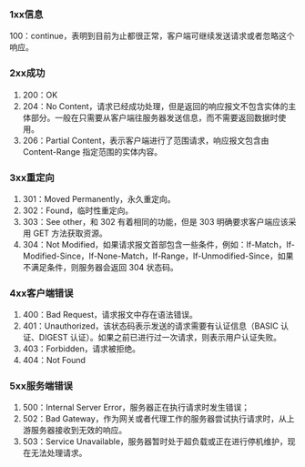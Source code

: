 ### 1xx信息

100：continue，表明到目前为止都很正常，客户端可继续发送请求或者忽略这个响应。

### 2xx成功

1. 200：OK
2. 204：No Content，请求已经成功处理，但是返回的响应报文不包含实体的主体部分。一般在只需要从客户端往服务器发送信息，而不需要返回数据时使用。
3. 206：Partial Content，表示客户端进行了范围请求，响应报文包含由 Content-Range 指定范围的实体内容。

### 3xx重定向

1. 301：Moved Permanently，永久重定向。
2. 302：Found，临时性重定向。
3. 303：See other，和 302 有着相同的功能，但是 303 明确要求客户端应该采用 GET 方法获取资源。
4. 304：Not Modified，如果请求报文首部包含一些条件，例如：If-Match，If-Modified-Since，If-None-Match，If-Range，If-Unmodified-Since，如果不满足条件，则服务器会返回 304 状态码。

### 4xx客户端错误

1. 400：Bad Request，请求报文中存在语法错误。
2. 401：Unauthorized，该状态码表示发送的请求需要有认证信息（BASIC 认证、DIGEST 认证）。如果之前已进行过一次请求，则表示用户认证失败。
3. 403：Forbidden，请求被拒绝。
4. 404：Not Found

### 5xx服务端错误

1. 500：Internal Server Error，服务器正在执行请求时发生错误；
2. 502：Bad Gateway，作为网关或者代理工作的服务器尝试执行请求时，从上游服务器接收到无效的响应。
3. 503：Service Unavailable，服务器暂时处于超负载或正在进行停机维护，现在无法处理请求。